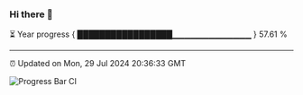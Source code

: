 ### Hi there 👋

⏳ Year progress { █████████████████▁▁▁▁▁▁▁▁▁▁▁▁▁ } 57.61 %

---

⏰ Updated on Mon, 29 Jul 2024 20:36:33 GMT

![Progress Bar CI](https://github.com/IshwaranRudhara/GIT-ACTION/workflows/Progress%20Bar%20CI/badge.svg)
